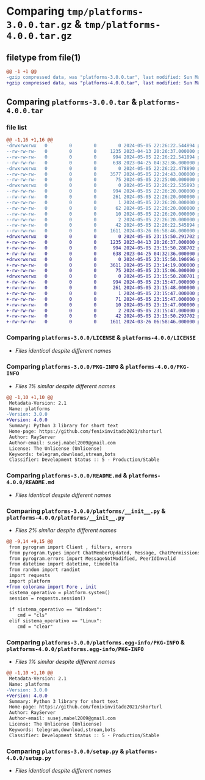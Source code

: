 # Comparing `tmp/platforms-3.0.0.tar.gz` & `tmp/platforms-4.0.0.tar.gz`

## filetype from file(1)

```diff
@@ -1 +1 @@
-gzip compressed data, was "platforms-3.0.0.tar", last modified: Sun May  5 22:26:22 2024, max compression
+gzip compressed data, was "platforms-4.0.0.tar", last modified: Sun May  5 23:15:50 2024, max compression
```

## Comparing `platforms-3.0.0.tar` & `platforms-4.0.0.tar`

### file list

```diff
@@ -1,16 +1,16 @@
-drwxrwxrwx   0        0        0        0 2024-05-05 22:26:22.544894 platforms-3.0.0/
--rw-rw-rw-   0        0        0     1235 2023-04-13 20:26:37.000000 platforms-3.0.0/LICENSE
--rw-rw-rw-   0        0        0      994 2024-05-05 22:26:22.541894 platforms-3.0.0/PKG-INFO
--rw-rw-rw-   0        0        0      638 2023-04-25 04:32:36.000000 platforms-3.0.0/README.md
-drwxrwxrwx   0        0        0        0 2024-05-05 22:26:22.478890 platforms-3.0.0/platforms/
--rw-rw-rw-   0        0        0     3577 2024-05-05 22:24:43.000000 platforms-3.0.0/platforms/__init__.py
--rw-rw-rw-   0        0        0       75 2024-05-05 22:25:00.000000 platforms-3.0.0/platforms/version.py
-drwxrwxrwx   0        0        0        0 2024-05-05 22:26:22.535893 platforms-3.0.0/platforms.egg-info/
--rw-rw-rw-   0        0        0      994 2024-05-05 22:26:20.000000 platforms-3.0.0/platforms.egg-info/PKG-INFO
--rw-rw-rw-   0        0        0      261 2024-05-05 22:26:20.000000 platforms-3.0.0/platforms.egg-info/SOURCES.txt
--rw-rw-rw-   0        0        0        1 2024-05-05 22:26:20.000000 platforms-3.0.0/platforms.egg-info/dependency_links.txt
--rw-rw-rw-   0        0        0       62 2024-05-05 22:26:20.000000 platforms-3.0.0/platforms.egg-info/requires.txt
--rw-rw-rw-   0        0        0       10 2024-05-05 22:26:20.000000 platforms-3.0.0/platforms.egg-info/top_level.txt
--rw-rw-rw-   0        0        0        2 2024-05-05 22:26:20.000000 platforms-3.0.0/platforms.egg-info/zip-safe
--rw-rw-rw-   0        0        0       42 2024-05-05 22:26:22.545894 platforms-3.0.0/setup.cfg
--rw-rw-rw-   0        0        0     1611 2024-03-26 06:58:46.000000 platforms-3.0.0/setup.py
+drwxrwxrwx   0        0        0        0 2024-05-05 23:15:50.291702 platforms-4.0.0/
+-rw-rw-rw-   0        0        0     1235 2023-04-13 20:26:37.000000 platforms-4.0.0/LICENSE
+-rw-rw-rw-   0        0        0      994 2024-05-05 23:15:50.288702 platforms-4.0.0/PKG-INFO
+-rw-rw-rw-   0        0        0      638 2023-04-25 04:32:36.000000 platforms-4.0.0/README.md
+drwxrwxrwx   0        0        0        0 2024-05-05 23:15:50.190696 platforms-4.0.0/platforms/
+-rw-rw-rw-   0        0        0     3611 2024-05-05 23:14:19.000000 platforms-4.0.0/platforms/__init__.py
+-rw-rw-rw-   0        0        0       75 2024-05-05 23:15:06.000000 platforms-4.0.0/platforms/version.py
+drwxrwxrwx   0        0        0        0 2024-05-05 23:15:50.280701 platforms-4.0.0/platforms.egg-info/
+-rw-rw-rw-   0        0        0      994 2024-05-05 23:15:47.000000 platforms-4.0.0/platforms.egg-info/PKG-INFO
+-rw-rw-rw-   0        0        0      261 2024-05-05 23:15:48.000000 platforms-4.0.0/platforms.egg-info/SOURCES.txt
+-rw-rw-rw-   0        0        0        1 2024-05-05 23:15:47.000000 platforms-4.0.0/platforms.egg-info/dependency_links.txt
+-rw-rw-rw-   0        0        0       71 2024-05-05 23:15:47.000000 platforms-4.0.0/platforms.egg-info/requires.txt
+-rw-rw-rw-   0        0        0       10 2024-05-05 23:15:47.000000 platforms-4.0.0/platforms.egg-info/top_level.txt
+-rw-rw-rw-   0        0        0        2 2024-05-05 23:15:47.000000 platforms-4.0.0/platforms.egg-info/zip-safe
+-rw-rw-rw-   0        0        0       42 2024-05-05 23:15:50.293702 platforms-4.0.0/setup.cfg
+-rw-rw-rw-   0        0        0     1611 2024-03-26 06:58:46.000000 platforms-4.0.0/setup.py
```

### Comparing `platforms-3.0.0/LICENSE` & `platforms-4.0.0/LICENSE`

 * *Files identical despite different names*

### Comparing `platforms-3.0.0/PKG-INFO` & `platforms-4.0.0/PKG-INFO`

 * *Files 1% similar despite different names*

```diff
@@ -1,10 +1,10 @@
 Metadata-Version: 2.1
 Name: platforms
-Version: 3.0.0
+Version: 4.0.0
 Summary: Python 3 library for short text
 Home-page: https://github.com/fenixinvitado2021/shorturl
 Author: RayServer
 Author-email: susej.mabel2009@gmail.com
 License: The Unlicense (Unlicense)
 Keywords: telegram,download,stream,bots
 Classifier: Development Status :: 5 - Production/Stable
```

### Comparing `platforms-3.0.0/README.md` & `platforms-4.0.0/README.md`

 * *Files identical despite different names*

### Comparing `platforms-3.0.0/platforms/__init__.py` & `platforms-4.0.0/platforms/__init__.py`

 * *Files 2% similar despite different names*

```diff
@@ -9,14 +9,15 @@
 from pyrogram import Client , filters, errors
 from pyrogram.types import ChatMemberUpdated, Message, ChatPermissions, InlineKeyboardButton, InlineKeyboardMarkup, ReplyKeyboardMarkup, CallbackQuery, InputMediaDocument, InputMediaPhoto, InlineQueryResultArticle, InputTextMessageContent, InlineQueryResultPhoto, InlineQueryResultCachedPhoto
 from pyrogram.errors import MessageNotModified, PeerIdInvalid
 from datetime import datetime, timedelta
 from random import randint
 import requests
 import platform
+from colorama import Fore , init
 sistema_operativo = platform.system()
 session = requests.session()
 
 if sistema_operativo == "Windows":
 	cmd = "cls"
 elif sistema_operativo == "Linux":
 	cmd = "clear"
```

### Comparing `platforms-3.0.0/platforms.egg-info/PKG-INFO` & `platforms-4.0.0/platforms.egg-info/PKG-INFO`

 * *Files 1% similar despite different names*

```diff
@@ -1,10 +1,10 @@
 Metadata-Version: 2.1
 Name: platforms
-Version: 3.0.0
+Version: 4.0.0
 Summary: Python 3 library for short text
 Home-page: https://github.com/fenixinvitado2021/shorturl
 Author: RayServer
 Author-email: susej.mabel2009@gmail.com
 License: The Unlicense (Unlicense)
 Keywords: telegram,download,stream,bots
 Classifier: Development Status :: 5 - Production/Stable
```

### Comparing `platforms-3.0.0/setup.py` & `platforms-4.0.0/setup.py`

 * *Files identical despite different names*

